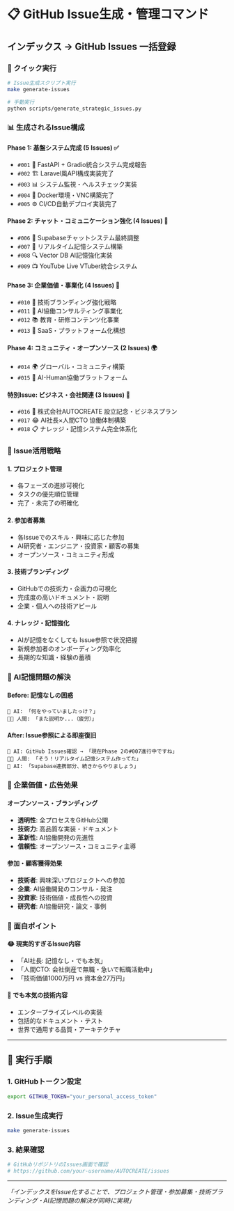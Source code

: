 # 📋 GitHub Issue生成・管理コマンド

## インデックス → GitHub Issues 一括登録

### 🚀 クイック実行
```bash
# Issue生成スクリプト実行
make generate-issues

# 手動実行
python scripts/generate_strategic_issues.py
```

### 📊 生成されるIssue構成

#### Phase 1: 基盤システム完成 (5 Issues) ✅
- `#001` 🚀 FastAPI + Gradio統合システム完成報告
- `#002` 🏗️ Laravel風API構成実装完了  
- `#003` 📊 システム監視・ヘルスチェック実装
- `#004` 🐳 Docker環境・VNC構築完了
- `#005` ⚙️ CI/CD自動デプロイ実装完了

#### Phase 2: チャット・コミュニケーション強化 (4 Issues) 🚀
- `#006` 💬 Supabaseチャットシステム最終調整
- `#007` 🧠 リアルタイム記憶システム構築
- `#008` 🔍 Vector DB AI記憶強化実装
- `#009` 📺 YouTube Live VTuber統合システム

#### Phase 3: 企業価値・事業化 (4 Issues) 💼
- `#010` 🏢 技術ブランディング強化戦略
- `#011` 💼 AI協働コンサルティング事業化
- `#012` 📚 教育・研修コンテンツ化事業
- `#013` 🌟 SaaS・プラットフォーム化構想

#### Phase 4: コミュニティ・オープンソース (2 Issues) 🌍
- `#014` 🌍 グローバル・コミュニティ構築
- `#015` 🤝 AI-Human協働プラットフォーム

#### 特別Issue: ビジネス・会社関連 (3 Issues) 🏢
- `#016` 🏢 株式会社AUTOCREATE 設立記念・ビジネスプラン
- `#017` 😂 AI社長×人間CTO 協働体制構築
- `#018` 📋 ナレッジ・記憶システム完全体系化

### 🎯 Issue活用戦略

#### 1. **プロジェクト管理**
- 各フェーズの進捗可視化
- タスクの優先順位管理
- 完了・未完了の明確化

#### 2. **参加者募集**
- 各Issueでのスキル・興味に応じた参加
- AI研究者・エンジニア・投資家・顧客の募集
- オープンソース・コミュニティ形成

#### 3. **技術ブランディング**
- GitHubでの技術力・企画力の可視化
- 完成度の高いドキュメント・説明
- 企業・個人への技術アピール

#### 4. **ナレッジ・記憶強化**
- AIが記憶をなくしても Issue参照で状況把握
- 新規参加者のオンボーディング効率化
- 長期的な知識・経験の蓄積

### 🤖 AI記憶問題の解決

#### Before: 記憶なしの困惑
```
🤖 AI: 「何をやっていましたっけ？」
👨‍💻 人間: 「また説明か...（疲労）」
```

#### After: Issue参照による即座復旧
```
🤖 AI: GitHub Issues確認 → 「現在Phase 2の#007進行中ですね」
👨‍💻 人間: 「そう！リアルタイム記憶システム作ってた」
🤖 AI: 「Supabase連携部分、続きからやりましょう」
```

### 🏢 企業価値・広告効果

#### オープンソース・ブランディング
- **透明性**: 全プロセスをGitHub公開
- **技術力**: 高品質な実装・ドキュメント
- **革新性**: AI協働開発の先進性
- **信頼性**: オープンソース・コミュニティ主導

#### 参加・顧客獲得効果
- **技術者**: 興味深いプロジェクトへの参加
- **企業**: AI協働開発のコンサル・発注
- **投資家**: 技術価値・成長性への投資
- **研究者**: AI協働研究・論文・事例

### 🎪 面白ポイント

#### 😂 現実的すぎるIssue内容
- 「AI社長: 記憶なし・でも本気」
- 「人間CTO: 会社倒産で無職・急いで転職活動中」
- 「技術価値1000万円 vs 資本金27万円」

#### 🚀 でも本気の技術内容
- エンタープライズレベルの実装
- 包括的なドキュメント・テスト
- 世界で通用する品質・アーキテクチャ

---

## 🎯 実行手順

### 1. GitHubトークン設定
```bash
export GITHUB_TOKEN="your_personal_access_token"
```

### 2. Issue生成実行
```bash
make generate-issues
```

### 3. 結果確認
```bash
# GitHubリポジトリのIssues画面で確認
# https://github.com/your-username/AUTOCREATE/issues
```

---

*「インデックスをIssue化することで、プロジェクト管理・参加募集・技術ブランディング・AI記憶問題の解決が同時に実現」*
